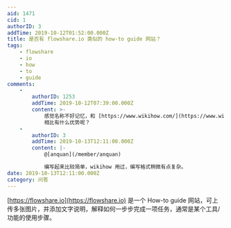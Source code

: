 ```yaml
---
aid: 1471
cid: 1
authorID: 3
addTime: 2019-10-12T01:52:00.000Z
title: 是否有 flowshare.io 类似的 how-to guide 网站？
tags:
    - flowshare
    - io
    - how
    - to
    - guide
comments:
    -
        authorID: 1253
        addTime: 2019-10-12T07:39:00.000Z
        content: >-
            感觉名称不好记忆，和 [https://www.wikihow.com/](https://www.wikihow.com/)
            相比有什么优势呢？
    -
        authorID: 3
        addTime: 2019-10-13T12:11:00.000Z
        content: |-
            @[anquan](/member/anquan)

            编写起来比较简单，wikihow 用过，编写格式稍微有点复杂。
date: 2019-10-13T12:11:00.000Z
category: 问答
---
```


[https://flowshare.io](https://flowshare.io) 是一个 How-to guide 网站，可上传多张图片，并添加文字说明，解释如何一步步完成一项任务，通常是某个工具/功能的使用步骤。
